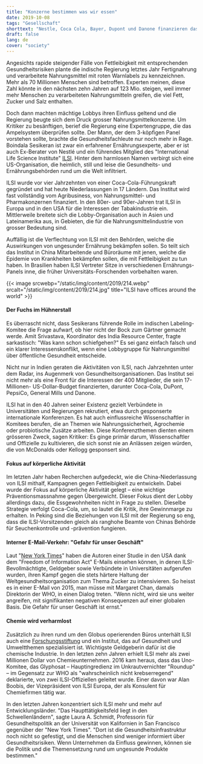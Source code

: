 ```yaml
---
title: "Konzerne bestimmen was wir essen"
date: 2019-10-08
tags: "Gesellschaft"
shorttext: "Nestle, Coca Cola, Bayer, Dupont und Danone finanzieren das ILSI Institut mit der Aufgabe gesunde Ernährung zu verhindern."
draft: false
lang: de
cover: "society"
---
```


Angesichts rapide steigender Fälle von Fettleibigkeit mit entsprechenden Gesundheitsrisiken plante die indische Regierung letztes Jahr Fertignahrung und verarbeitete Nahrungsmittel mit roten Warnlabels zu kennzeichnen. Mehr als 70 Millionen Menschen sind betroffen. Experten meinen, diese Zahl könnte in den nächsten zehn Jahren auf 123 Mio. steigen, weil immer mehr Menschen zu verarbeiteten Nahrungsmitteln greifen, die viel Fett, Zucker und Salz enthalten.

Doch dann machten mächtige Lobbys ihren Einfluss geltend und die Regierung beugte sich dem Druck grosser Nahrungsmittelkonzerne. Um Kritiker zu besänftigen, berief die Regierung eine Expertengruppe, die das Ampelsystem überprüfen sollte. Der Mann, der dem 3-köpfigen Panel vorstehen sollte, brachte die Gesundheitsfachleute nur noch mehr in Rage. Boindala Sesikeran ist zwar ein erfahrener Ernährungsexperte, aber er ist auch Ex-Berater von Nestlé und ein führendes Mitglied des "International Life Science Institute" [ILSI](https://ilsi.org/ "International Life Science Institute"). Hinter dem harmlosen Namen verbirgt sich eine US-Organisation, die heimlich, still und leise die Gesundheits- und Ernährungsbehörden rund um die Welt infiltriert.

ILSI wurde vor vier Jahrzehnten von einer Coca-Cola-Führungskraft gegründet und hat heute Niederlassungen in 17 Ländern. Das Institut wird fast vollständig vom Agribusiness, von Nahrungsmittel- und Pharmakonzernen finanziert. In den 80er- und 90er-Jahren trat ILSI in Europa und in den USA für die Interessen der Tabakindustrie ein. Mittlerweile breitete sich die Lobby-Organisation auch in Asien und Lateinamerika aus, in Gebieten, die für die Nahrungsmittelindustrie von grosser Bedeutung sind.

Auffällig ist die Verflechtung von ILSI mit den Behörden, welche die Auswirkungen von ungesunder Ernährung bekämpfen sollen. So teilt sich das Institut in China Mitarbeitende und Büroräume mit jenen, welche die Epidemie von Krankheiten bekämpfen sollen, die mit Fettleibigkeit zu tun haben. In Brasilien haben ILSI Vertreter Sitze in verschiedenen Ernährungs-Panels inne, die früher Universitäts-Forschenden vorbehalten waren.

{{< image srcwebp="/static/img/content/2019/214.webp" srcalt="/static/img/content/2019/214.jpg" title="ILSI have offices around the world" >}}

#### Der Fuchs im Hühnerstall

Es überrascht nicht, dass Sesikerans führende Rolle im indischen Labeling-Komitee die Frage aufwarf, ob hier nicht der Bock zum Gärtner gemacht werde. Amit Srivastava, Koordinator des India Resource Center, fragte sarkastisch: "Was kann schon schiefgehen?" Es sei ganz einfach falsch und ein klarer Interessenskonflikt, wenn eine Lobbygruppe für Nahrungsmittel über öffentliche Gesundheit entscheide.

Nicht nur in Indien geraten die Aktivitäten von ILSI, nach Jahrzehnten unter dem Radar, ins Augenmerk von Gesundheitsorganisationen. Das Institut sei nicht mehr als eine Front für die Interessen der 400 Mitglieder, die sein 17-Millionen- US-Dollar-Budget finanzierten, darunter Coca-Cola, DuPont, PepsiCo, General Mills und Danone.

ILSI hat in den 40 Jahren seiner Existenz gezielt Verbündete in Universitäten und Regierungen rekrutiert, etwa durch gesponserte internationale Konferenzen. Es hat auch einflussreiche Wissenschaftler in Komitees berufen, die an Themen wie Nahrungssicherheit, Agrochemie oder probiotische Zusätze arbeiten. Diese Konferenzthemen dienten einem grösseren Zweck, sagen Kritiker: Es ginge primär darum, Wissenschaftler und Offizielle zu kultivieren, die sich sonst nie an Anlässen zeigen würden, die von McDonalds oder Kellogg gesponsert sind.

#### Fokus auf körperliche Aktivität

Im letzten Jahr haben Recherchen aufgedeckt, wie die China-Niederlassung von ILSI mithalf, Kampagnen gegen Fettleibigkeit zu entwickeln. Dabei wurde der Fokus auf körperliche Aktivität gelegt – eine wichtige Präventionsmassnahme gegen Übergewicht. Dieser Fokus dient der Lobby allerdings dazu, die Essgewohnheiten nicht in Frage zu stellen. Dieselbe Strategie verfolgt Coca-Cola, um, so lautet die Kritik, ihre Gewinnmarge zu erhalten. In Peking sind die Beziehungen von ILSI mit der Regierung so eng, dass die ILSI-Vorsitzenden gleich als ranghohe Beamte von Chinas Behörde für Seuchenkontrolle und -prävention fungieren.

#### Interner E-Mail-Verkehr: "Gefahr für unser Geschäft"

Laut "[New York Times](https://www.nytimes.com/2019/09/16/health/ilsi-food-policy-india-brazil-china.html "A Shadowy Industry Group Shapes Food Policy Around the World")" haben die Autoren einer Studie in den USA dank dem "Freedom of Information Act" E-Mails einsehen können, in denen ILSI-Bevollmächtigte, Geldgeber sowie Verbündete in Universitäten aufgerufen wurden, ihren Kampf gegen die stets härtere Haltung der Weltgesundheitsorganisation zum Thema Zucker zu intensivieren. So heisst es in einer E-Mail von 2015, man müsse mit Margaret Chan, damals Direktorin der WHO, in einen Dialog treten. "Wenn nicht, wird sie uns weiter angreifen, mit signifikanten negativen Konsequenzen auf einer globalen Basis. Die Gefahr für unser Geschäft ist ernst."

#### Chemie wird verharmlost

Zusätzlich zu ihren rund um den Globus operierenden Büros unterhält ILSI auch eine [Forschungsstiftung](https://lobbypedia.de/wiki/International_Life_Sciences_Institute "Lobbypedia - International Life Sciences Institute") und ein Institut, das auf Gesundheit und Umweltthemen spezialisiert ist. Wichtigste Geldgeberin dafür ist die chemische Industrie. In den letzten zehn Jahren erhielt ILSI mehr als zwei Millionen Dollar von Chemieunternehmen. 2016 kam heraus, dass das Uno-Komitee, das Glyphosat – Hauptingredienz im Unkrautvernichter "Roundup" – im Gegensatz zur WHO als "wahrscheinlich nicht krebserregend" deklarierte, von zwei ILSI-Offiziellen geleitet wurde. Einer davon war Alan Boobis, der Vizepräsident von ILSI Europa, der als Konsulent für Chemiefirmen tätig war.

In den letzten Jahren konzentriert sich ILSI mehr und mehr auf Entwicklungsländer. "Das Haupttätigkeitsfeld liegt in den Schwellenländern", sagte Laura A. Schmidt, Professorin für Gesundheitspolitik an der Universität von Kalifornien in San Francisco gegenüber der "New York Times". "Dort ist die Gesundheitsinfrastruktur noch nicht so gefestigt, und die Menschen sind weniger informiert über Gesundheitsrisiken. Wenn Unternehmen da Einfluss gewinnen, können sie die Politik und die Themensetzung rund um ungesunde Produkte bestimmen."
